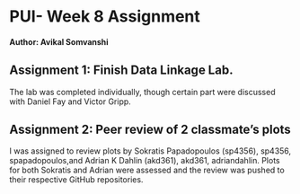 # PUI- Week 8 Assignment

#### Author: Avikal Somvanshi 


## Assignment 1: Finish Data Linkage Lab.

The lab was completed individually, though certain part were discussed with Daniel Fay and Victor Gripp.

## Assignment 2: Peer review of 2 classmate’s plots

I was assigned to review plots by Sokratis Papadopoulos (sp4356), sp4356, spapadopoulos,and Adrian K Dahlin (akd361), akd361, adriandahlin.
Plots for both Sokratis and Adrian were assessed and the review was pushed to their respective GitHub repositories. 
